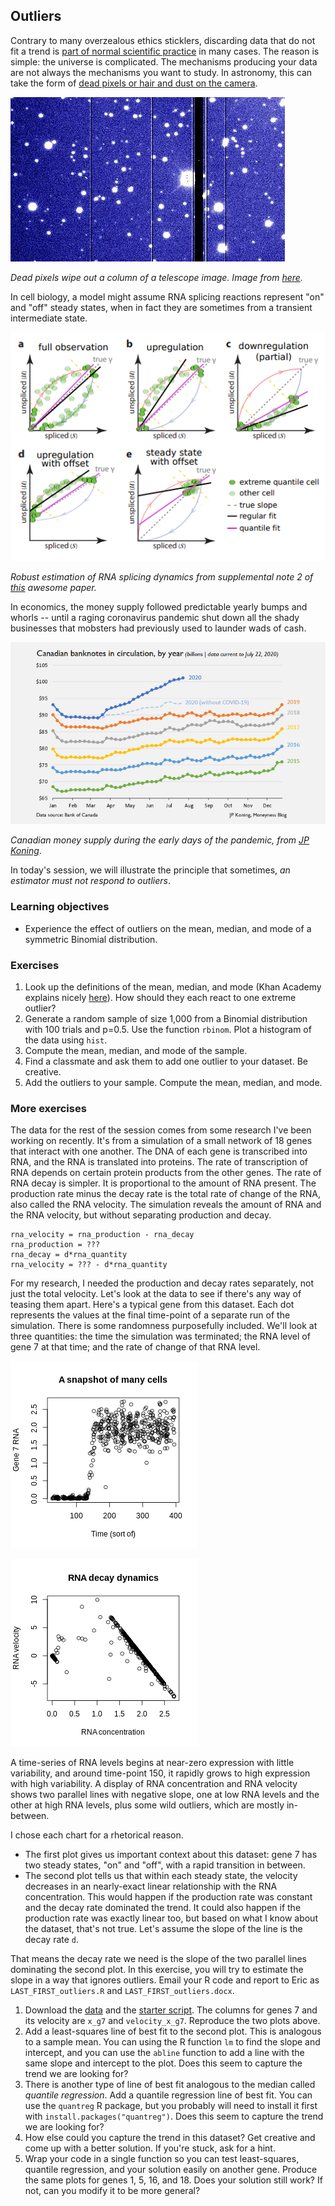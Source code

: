 ## Outliers

Contrary to many overzealous ethics sticklers, discarding data that do not fit a trend is [part of normal scientific practice](https://www.pnas.org/content/pnas/86/23/9053.full.pdf) in many cases. The reason is simple: the universe is complicated. The mechanisms producing your data are not always the mechanisms you want to study. In astronomy, this can take the form of [dead pixels or hair and dust on the camera](https://www.eso.org/~ohainaut/ccd/CCD_artifacts.html).

![Dead pixels wipe out a column of a telescope image showing oversaturated white stars on a pixellated blue background.](dead_pixels.jpg)

*Dead pixels wipe out a column of a telescope image. Image from [here](https://www.eso.org/~ohainaut/ccd/CCD_artifacts.html).*

In cell biology, a model might assume RNA splicing reactions represent "on" and "off" steady states, when in fact they are sometimes from a transient intermediate state. 

![A figure from the RNA velocity paper showing robust estimation of equilibrium splicing ratios based on the extreme quantiles of the phase plot. Figure shows spliced (x axis) and unspliced (y axis) RNA levels, with different color lines for the true slope, the regular fit, and the quantile fit.](rna_velocity.png)

*Robust estimation of RNA splicing dynamics from supplemental note 2 of [this](https://www.nature.com/articles/s41586-018-0414-6) awesome paper.*

In economics, the money supply followed predictable yearly bumps and whorls -- until a raging coronavirus pandemic shut down all the shady businesses that mobsters had previously used to launder wads of cash.

![Time-series of Canadian money supply shows yearly bumps and eddies and a CAD 20 billion takeoff in April to August 2020.](jp_koning.png)

*Canadian money supply during the early days of the pandemic, from [JP Koning](http://jpkoning.blogspot.com/2020/07/how-pandemic-has-clogged-global-economy.html)*.

In today's session, we will illustrate the principle that sometimes, *an estimator must not respond to outliers*.

### Learning objectives

- Experience the effect of outliers on the mean, median, and mode of a symmetric Binomial distribution.

### Exercises

1. Look up the definitions of the mean, median, and mode (Khan Academy explains nicely [here](https://www.khanacademy.org/math/statistics-probability/summarizing-quantitative-data/mean-median-basics/a/mean-median-and-mode-review?utm_account=Grant&utm_campaignname=DSA_www_US_zipcodes&gclid=CjwKCAjwkYGVBhArEiwA4sZLuLH6-tKgKu0ROi2eR_TZBFF6QnYF9c8wG3Na0iE4a-IjQOpAf4L3ixoCdlAQAvD_BwE)). How should they each react to one extreme outlier? 
2. Generate a random sample of size 1,000 from a Binomial distribution with 100 trials and p=0.5. Use the function `rbinom`. Plot a histogram of the data using `hist`. 
3. Compute the mean, median, and mode of the sample.
4. Find a classmate and ask them to add one outlier to your dataset. Be creative. 
5. Add the outliers to your sample. Compute the mean, median, and mode.


### More exercises

The data for the rest of the session comes from some research I've been working on recently. It's from a simulation of a small network of 18 genes that interact with one another. The DNA of each gene is transcribed into RNA, and the RNA is translated into proteins. The rate of transcription of RNA depends on certain protein products from the other genes. The rate of RNA decay is simpler. It is proportional to the amount of RNA present. The production rate minus the decay rate is the total rate of change of the RNA, also called the RNA velocity. The simulation reveals the amount of RNA and the RNA velocity, but without separating production and decay. 

    rna_velocity = rna_production - rna_decay
    rna_production = ???
    rna_decay = d*rna_quantity
    rna_velocity = ??? - d*rna_quantity

For my research, I needed the production and decay rates separately, not just the total velocity. Let's look at the data to see if there's any way of teasing them apart. Here's a typical gene from this dataset. Each dot represents the values at the final time-point of a separate run of the simulation. There is some randomness purposefully included. We'll look at three quantities: the time the simulation was terminated; the RNA level of gene 7 at that time; and the rate of change of that RNA level.

![A time-series of RNA levels begins at near-zero expression with little variability and rapidly grows to high expression with high variability around time-point 150.](timeseries_gene7.png)

![A bivariate display of RNA concentration and RNA velocity shows two parallel lines with negative slope, one at low RNA levels and the other at high RNA levels, plus some wild outliers, which are mostly in-between.](gene7_rna_vs_rna_velocity.png)

A time-series of RNA levels begins at near-zero expression with little variability, and around time-point 150, it rapidly grows to high expression with high variability. A display of RNA concentration and RNA velocity shows two parallel lines with negative slope, one at low RNA levels and the other at high RNA levels, plus some wild outliers, which are mostly in-between.

I chose each chart for a rhetorical reason. 

- The first plot gives us important context about this dataset: gene 7 has two steady states, "on" and "off", with a rapid transition in between. 
- The second plot tells us that within each steady state, the velocity decreases in an nearly-exact linear relationship with the RNA concentration. This would happen if the production rate was constant and the decay rate dominated the trend. It could also happen if the production rate was exactly linear too, but based on what I know about the dataset, that's not true. Let's assume the slope of the line is the decay rate `d`.

That means the decay rate we need is the slope of the two parallel lines dominating the second plot. In this exercise, you will try to estimate the slope in a way that ignores outliers. Email your R code and report to Eric as `LAST_FIRST_outliers.R` and `LAST_FIRST_outliers.docx`.

1. Download the [data](https://github.com/ekernf01/HEART_choosing_stat_methods/blob/main/course%20content/5_outlier_robustness/SyntheticGeneActivityData.csv) and the [starter script](https://github.com/ekernf01/HEART_choosing_stat_methods/blob/main/course%20content/5_outlier_robustness/SyntheticGeneActivityData.R). The columns for genes 7 and its velocity are `x_g7` and `velocity_x_g7`. Reproduce the two plots above. 
2. Add a least-squares line of best fit to the second plot. This is analogous to a sample mean. You can using the R function `lm` to find the slope and intercept, and you can use the `abline` function to add a line with the same slope and intercept to the plot. Does this seem to capture the trend we are looking for?
3. There is another type of line of best fit analogous to the median called *quantile regression*. Add a quantile regression line of best fit. You can use the `quantreg` R package, but you probably will need to install it first with `install.packages("quantreg")`. Does this seem to capture the trend we are looking for?
4. How else could you capture the trend in this dataset? Get creative and come up with a better solution. If you're stuck, ask for a hint.
5. Wrap your code in a single function so you can test least-squares, quantile regression, and your solution easily on another gene. Produce the same plots for genes 1, 5, 16, and 18. Does your solution still work? If not, can you modify it to be more general?







